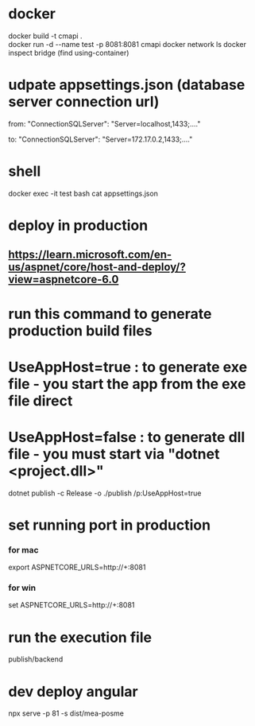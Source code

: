 # docker

docker build -t cmapi .  
docker run -d --name test -p 8081:8081 cmapi
docker network ls
docker inspect bridge (find using-container)

# udpate appsettings.json (database server connection url)

from:
"ConnectionSQLServer": "Server=localhost,1433;...."

to:
"ConnectionSQLServer": "Server=172.17.0.2,1433;...."

# shell

docker exec -it test bash
cat appsettings.json

# deploy in production

## https://learn.microsoft.com/en-us/aspnet/core/host-and-deploy/?view=aspnetcore-6.0

# run this command to generate production build files

# UseAppHost=true : to generate exe file - you start the app from the exe file direct

# UseAppHost=false : to generate dll file - you must start via "dotnet <project.dll>"

dotnet publish -c Release -o ./publish /p:UseAppHost=true

# set running port in production

### for mac

export ASPNETCORE_URLS=http://+:8081

### for win
 
set ASPNETCORE_URLS=http://+:8081

# run the execution file

publish/backend

# dev deploy angular

npx serve -p 81 -s dist/mea-posme
